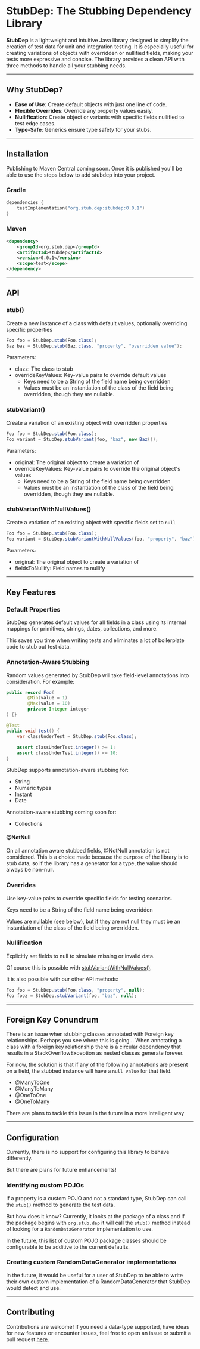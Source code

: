 # StubDep: The Stubbing Dependency Library

**StubDep** is a lightweight and intuitive Java library designed to simplify the creation of test data for unit and integration testing. It is especially useful for creating variations of objects with overridden or nullified fields, making your tests more expressive and concise. The library provides a clean API with three methods to handle all your stubbing needs.

---

## Why StubDep?
- **Ease of Use**: Create default objects with just one line of code.
- **Flexible Overrides**: Override any property values easily.
- **Nullification**: Create object or variants with specific fields nullified to test edge cases.
- **Type-Safe**: Generics ensure type safety for your stubs.

---

## Installation
Publishing to Maven Central coming soon. Once it is published you'll be able to use the steps below to add stubdep into your project.

### Gradle
```kotlin
dependencies {
    testImplementation("org.stub.dep:stubdep:0.0.1")
}
```
### Maven
```xml
<dependency>
    <groupId>org.stub.dep</groupId>
    <artifactId>stubdep</artifactId>
    <version>0.0.1</version>
    <scope>test</scope>
</dependency>
```
___
## API
### stub()
Create a new instance of a class with default values, optionally overriding specific properties

```java
Foo foo = StubDep.stub(Foo.class);
Baz baz = StubDep.stub(Baz.class, "property", "overridden value");
```
Parameters:
- clazz: The class to stub
- overrideKeyValues: Key-value pairs to override default values
  - Keys need to be a String of the field name being overridden
  - Values must be an instantiation of the class of the field being overridden, though they are nullable.

### stubVariant()
Create a variation of an existing object with overridden properties

```java
Foo foo = StubDep.stub(Foo.class);
Foo variant = StubDep.stubVariant(foo, "baz", new Baz());
```
Parameters:
- original: The original object to create a variation of
- overrideKeyValues: Key-value pairs to override the original object's values
  - Keys need to be a String of the field name being overridden
  - Values must be an instantiation of the class of the field being overridden, though they are nullable.

### stubVariantWithNullValues()
Create a variation of an existing object with specific fields set to `null`

```java
Foo foo = StubDep.stub(Foo.class);
Foo variant = StubDep.stubVariantWithNullValues(foo, "property", "baz");
```

Parameters:
- original: The original object to create a variation of
- fieldsToNullify: Field names to nullify
___
## Key Features
### Default Properties
StubDep generates default values for all fields in a class using its internal mappings for primitives, strings, dates, collections, and more.

This saves you time when writing tests and eliminates a lot of boilerplate code to stub out test data.

### Annotation-Aware Stubbing
Random values generated by StubDep will take field-level annotations into consideration.
For example:
```java
public record Foo(
        @Min(value = 1)
        @Max(value = 10)
        private Integer integer
) {}

@Test
public void test() {
    var classUnderTest = StubDep.stub(Foo.class);
    
    assert classUnderTest.integer() >= 1;
    assert classUnderTest.integer() <= 10;
}
```
StubDep supports annotation-aware stubbing for:
- String
- Numeric types
- Instant
- Date

Annotation-aware stubbing coming soon for:
- Collections

#### @NotNull
On all annotation aware stubbed fields, @NotNull annotation is not considered. This is a choice made because the purpose of the library is to stub data, so if the library has a generator for a type, the value should always be non-null.

### Overrides
Use key-value pairs to override specific fields for testing scenarios.

Keys need to be a String of the field name being overridden

Values are nullable (see below), but if they are not null they must be an instantiation of the class of the field being overridden.

### Nullification
Explicitly set fields to null to simulate missing or invalid data.

Of course this is possible with [stubVariantWithNullValues()](#stubvariantwithnullvalues).

It is also possible with our other API methods: 
```java
Foo foo = StubDep.stub(Foo.class, "property", null);
Foo fooz = StubDep.stubVariant(foo, "baz", null);
```
___
## Foreign Key Conundrum
There is an issue when stubbing classes annotated with Foreign key relationships.
Perhaps you see where this is going... 
When annotating a class with a foreign key relationship there is a circular dependency that results in a StackOverflowException as nested classes generate forever.

For now, the solution is that if any of the following annotations are present on a field, the stubbed instance will have a `null value` for that field.
- @ManyToOne
- @ManyToMany
- @OneToOne
- @OneToMany

There are plans to tackle this issue in the future in a more intelligent way
___
## Configuration
Currently, there is no support for configuring this library to behave differently.

But there are plans for future enhancements!

### Identifying custom POJOs
If a property is a custom POJO and not a standard type, StubDep can call the `stub()` method to generate the test data.

But how does it know? Currently, it looks at the package of a class and if the package begins with `org.stub.dep` it will call the `stub()` method instead of looking for a `RandomDataGenerator` implementation to use.

In the future, this list of custom POJO package classes should be configurable to be additive to the current defaults.

### Creating custom RandomDataGenerator implementations
In the future, it would be useful for a user of StubDep to be able to write their own custom implementation of a RandomDataGenerator that StubDep would detect and use.
___
## Contributing
Contributions are welcome! If you need a data-type supported, have ideas for new features or encounter issues,
feel free to open an issue or submit a pull request [here](https://github.com/mathiasbalogh/stubdep).
